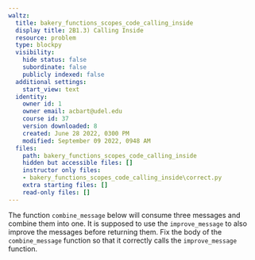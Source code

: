 ```yaml
---
waltz:
  title: bakery_functions_scopes_code_calling_inside
  display title: 2B1.3) Calling Inside
  resource: problem
  type: blockpy
  visibility:
    hide status: false
    subordinate: false
    publicly indexed: false
  additional settings:
    start_view: text
  identity:
    owner id: 1
    owner email: acbart@udel.edu
    course id: 37
    version downloaded: 8
    created: June 28 2022, 0300 PM
    modified: September 09 2022, 0948 AM
  files:
    path: bakery_functions_scopes_code_calling_inside
    hidden but accessible files: []
    instructor only files:
    - bakery_functions_scopes_code_calling_inside\correct.py
    extra starting files: []
    read-only files: []
---
```

The function <code>combine_message</code> below will consume three messages and combine them into one. It is supposed to use the <code>improve_message</code> to also improve the messages before returning them. Fix the body of the <code>combine_message</code> function so that it correctly calls the <code>improve_message</code> function.